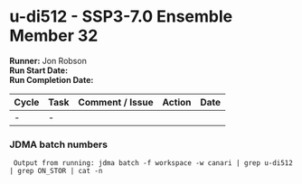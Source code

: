 # u-di512 - SSP3-7.0 Ensemble Member 32

**Runner:** Jon Robson     
**Run Start Date:**    
**Run Completion Date:** 

| Cycle | Task | Comment / Issue | Action | Date |
| ---   | ---  | ---             | ---    | ---  |
| -     | -    |  |  |  |

### JDMA batch numbers
```
 Output from running: jdma batch -f workspace -w canari | grep u-di512 | grep ON_STOR | cat -n
```
